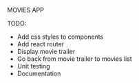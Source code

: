 MOVIES APP

TODO:
- Add css styles to components
- Add react router 
- Display movie trailer 
- Go back from movie trailer to movies list
- Unit testing
- Documentation 